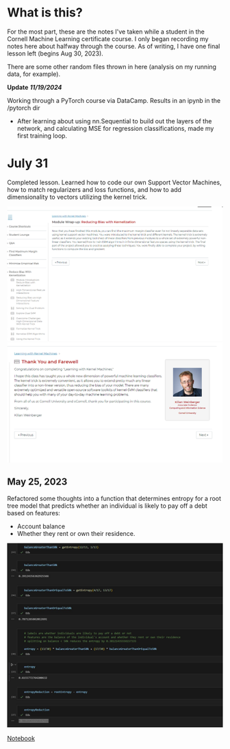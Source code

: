 # What is this? 

For the most part, these are the notes I've taken while a student in the Cornell Machine Learning certificate course.  I only began recording my notes here about halfway through the course.  As of writing, I have one final lesson left (begins Aug 30, 2023).  

There are some other random files thrown in here (analysis on my running data, for example).

**Update** **_11/19/2024_**

Working through a PyTorch course via DataCamp. Results in an ipynb in the /pytorch dir

* After learning about using nn.Sequential to build out the layers of the network, and calculating MSE for regression classifications, made my first training loop. 

# July 31

Completed lesson.  Learned how to code our own Support Vector Machines, how to match regularizers and loss functions, and how to add dimensionality to vectors utilizing the kernel trick.  

![Image](https://github.com/sbogucki12/datascience/blob/main/kernel%201.png)
![Image](https://github.com/sbogucki12/datascience/blob/main/kernel%202.png)


## May 25, 2023

Refactored some thoughts into a function that determines entropy for a root tree model that predicts whether an individual is likely to pay off a debt based on features: 
- Account balance
- Whether they rent or own their residence. 

![Image](./entropy.jpg)

[Notebook](https://github.com/sbogucki12/datascience/blob/main/decision-trees.ipynb)
